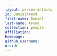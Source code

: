 ```yaml
---
layout: person-details
id: DanielArend
first-name: Daniel
last-name: Arend
collection: people
affiliation:
homepage:
github_username: 
orcid: 
---
```


